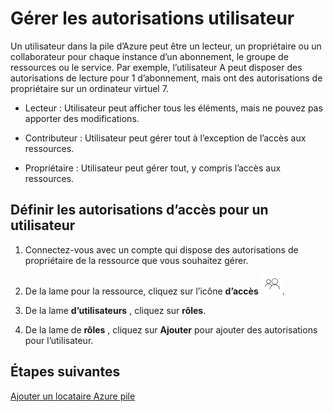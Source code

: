 <properties
    pageTitle="Gérer les autorisations sur les ressources par utilisateur dans la pile d’Azure (administrateur du service et clients) | Microsoft Azure"
    description="Comme un administrateur du service ou le locataire, découvrez comment gérer les autorisations sur les ressources par utilisateur."
    services="azure-stack"
    documentationCenter=""
    authors="ErikjeMS"
    manager="byronr"
    editor=""/>

<tags
    ms.service="azure-stack"
    ms.workload="na"
    ms.tgt_pltfrm="na"
    ms.devlang="na"
    ms.topic="article"
    ms.date="09/26/2016"
    ms.author="erikje"/>

# <a name="manage-user-permissions"></a>Gérer les autorisations utilisateur

Un utilisateur dans la pile d’Azure peut être un lecteur, un propriétaire ou un collaborateur pour chaque instance d’un abonnement, le groupe de ressources ou le service. Par exemple, l’utilisateur A peut disposer des autorisations de lecture pour 1 d’abonnement, mais ont des autorisations de propriétaire sur un ordinateur virtuel 7.

-   Lecteur : Utilisateur peut afficher tous les éléments, mais ne pouvez pas apporter des modifications.

-   Contributeur : Utilisateur peut gérer tout à l’exception de l’accès aux ressources.

-   Propriétaire : Utilisateur peut gérer tout, y compris l’accès aux ressources.


## <a name="set-access-permissions-for-a-user"></a>Définir les autorisations d’accès pour un utilisateur

1.  Connectez-vous avec un compte qui dispose des autorisations de propriétaire de la ressource que vous souhaitez gérer.

2.  De la lame pour la ressource, cliquez sur l’icône **d’accès** ![](media/azure-stack-manage-permissions/image1.png).

3.  De la lame **d’utilisateurs** , cliquez sur **rôles**.

4.  De la lame de **rôles** , cliquez sur **Ajouter** pour ajouter des autorisations pour l’utilisateur.

## <a name="next-steps"></a>Étapes suivantes

[Ajouter un locataire Azure pile](azure-stack-add-new-user-aad.md)
